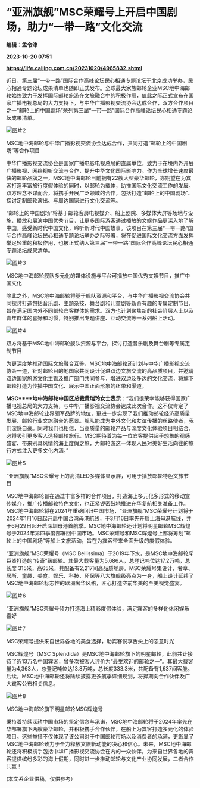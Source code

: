 # “亚洲旗舰”MSC荣耀号上开启中国剧场，助力“一带一路”文化交流
**编辑：孟令津**

**2023-10-20 07:51**

**https://life.caijing.com.cn/20231020/4965832.shtml**

近日，第三届“一带一路”国际合作高峰论坛民心相通专题论坛于北京成功举办，民心相通专题论坛成果清单也随即正式发布。全球最大家族邮轮企业MSC地中海邮轮始终致力于发挥国际邮轮旅游在文旅融合中的积极作用，值此之际正式宣布在国家广播电视总局的大力支持下，与中华广播影视交流协会达成合作，双方合作项目之一“邮轮上的中国剧场”荣列第三届“一带一路”国际合作高峰论坛民心相通专题论坛成果清单。

![图片2](https://tx1.cdn.caijing.com.cn/2023/1020/1697786521713.jpg)

MSC地中海邮轮与中华广播影视交流协会达成合作，共同打造“邮轮上的中国剧场”等合作项目

中华广播影视交流协会是国家广播电影电视总局的直属单位，致力于在境内外开展广播影视、网络视听交流与合作，提升中华文化国际影响力。作为全球增长速度最快的邮轮品牌之一，MSC地中海邮轮目前拥有22艘大型豪华邮轮，亦期望在为宾客打造丰富旅行度假体验的同时，以邮轮为载体，助推国际文化交流工作的发展。双方理念不谋而合，将携手开展广泛领域的合作，包括打造“邮轮上的中国剧场”、探讨定制邮轮演出、与周边国家进行文化交流等。

“邮轮上的中国剧场”将基于邮轮客房电视媒介、船上剧院、多媒体大屏等场地与设施，播放和展演中国优秀节目，让更多国际游客通过播放的文娱作品更深入地了解中国，感受新时代中国文化，聆听新时代中国故事。该项目在第三届“一带一路”国际合作高峰论坛民心相通专题论坛举办之际签署，将在促进国际文化交流方面发挥举足轻重的积极作用，也被正式纳入第三届“一带一路”国际合作高峰论坛民心相通专题论坛成果清单。

![图片3](https://tx3.cdn.caijing.com.cn/2023/1020/1697786640584.jpg)

MSC地中海邮轮舰队多元化的媒体设施与平台可播放中国优秀文娱节目，推广中国文化

除此之外，MSC地中海邮轮将基于舰队资源和平台，与中华广播影视交流协会共同探讨打造包括音乐剧、主题杂技、舞台剧和儿童剧等新奇有趣的专属定制节目，旨在满足国内外不同邮轮宾客群体的需求。双方也计划聚焦新的社会阶层人士以及青年群体的喜好和习惯，特别推出专题讲座、互动交流等一系列船上活动。

![图片4](https://tx1.cdn.caijing.com.cn/2023/1020/1697786682163.jpg)

双方将基于MSC地中海邮轮舰队资源与平台，探讨打造音乐剧及舞台剧等专属定制节目

为更深度地推动国际文旅融合互鉴，MSC地中海邮轮还计划与中华广播影视交流协会一道，针对邮轮目的地国家共同设计促进双边文旅交流的高品质项目，并邀请双边国家旅游文化主管及推广部门共同参与，增进双边及多边的文化交流，将旗下邮轮打造为传播中国文化、展示中国正面形象的纽带和渠道。

**MSC****地中海邮轮中国区总裁黄瑞玲女士表示**：“我们很荣幸能够获得国家广播电视总局的大力支持，与中华广播影视交流协会达成此次合作。这不仅肯定了MSC地中海邮轮业界领军品牌的地位，更进一步实现了我们推动邮轮经济高质量发展、邮轮行业文旅融合的愿景。舰队能成为中外文化和友谊传播的丝路使者，我们深感自豪。同时我们也相信，当高质量的邮轮产品与深度文化体验项目相结合，必将吸引更多客人选择邮轮旅行。MSC期待着为每一位宾客提供超乎想象的观感盛宴、带来别具风情的海上度假之旅，为邮轮游这一体现人民对美好生活向往的旅行方式注入更多文化内涵。”

![图片5](https://tx3.cdn.caijing.com.cn/2023/1020/1697786734255.jpg)

“亚洲旗舰”MSC荣耀号上的高清LED多媒体显示屏，可用于播放邮轮特色文旅节目

MSC地中海邮轮旨在通过丰富多样的合作项目，打造海上多元化多形式的移动宣传媒介，推广传播邮轮特色文化，也正紧锣密鼓地推进在华复航相关准备工作。MSC地中海邮轮将在2024年重磅回归中国市场，“亚洲旗舰”MSC荣耀号计划将于2024年1月16日起开启中国台湾母港航线，于3月16日率先开启上海母港航线，并于6月29日起开启深圳母港首航季。MSC地中海邮轮还计划将明星邮轮MSC辉煌号于2024年第四季度部署回中国市场。MSC荣耀号和MSC辉煌号上都将筹划“邮轮上的中国剧场”等船上文旅活动，旨在为宾客带来全面升级的度假体验。

“亚洲旗舰”MSC荣耀号（MSC Bellissima）于2019年下水，是MSC地中海邮轮斥巨资打造的“传奇”级邮轮。其最大载客量为5,686人，总登记吨位达17.2万吨，总长度 315米，高65米，共配备有2,217间高品质舱房。MSC荣耀号集设计、奢享、居所、童趣、美食、娱乐、科技、环保等八大旗舰级亮点为一身，船上设计延续了MSC地中海邮轮标志性的欧洲奢华风格，匠心打造空前华美的至美视觉盛宴。

![图片6](https://tx3.cdn.caijing.com.cn/2023/1020/1697786777219.jpg)

“亚洲旗舰”MSC荣耀号倾力打造海上精彩度假体验，满足宾客的多样化休闲娱乐喜好

![图片7](https://tx3.cdn.caijing.com.cn/2023/1020/1697786813395.jpg)

MSC荣耀号提供来自世界各地的美食选择，助宾客悦享舌尖上的恣意时光

MSC辉煌号（MSC Splendida）是MSC地中海邮轮旗下的明星邮轮，此前共计接待了近13万名中国宾客，曾多次被客人评价为“最受欢迎的邮轮之一”。其最大载客量为4,363人，总登记吨位达13.8万吨，总长度333.3米，共配备有1,637间客舱。后续，MSC地中海邮轮还将陆续披露更多航季详细规划，将择期向合作伙伴及广大宾客公布相关信息。

![图片8](https://img5.caijing.com.cn/2023/1020/1697786852507.jpg)

MSC地中海邮轮旗下明星邮轮MSC辉煌号

秉持着持续深耕中国市场的坚定信念与承诺，MSC地中海邮轮将于2024年率先在华部署旗下两艘豪华邮轮，并积极携手合作伙伴，在船上为宾客打造多元化的体验项目。这些举措不仅体现了该公司对于中国邮轮市场以及消费者的承诺，更彰显了MSC地中海邮轮致力于全力释放文旅新动能的决心和信心。未来，MSC地中海邮轮还将积极携手包括中华广播影视交流协会在内的一众伙伴，为来自世界各地的宾客提供缤纷多彩的海上假期，同时进一步推动邮轮与文化产业协同发展，二者合作共赢！

(本文系企业供稿，仅供参考）